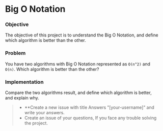 # Big O Notation

### Objective
The objective of this project is to understand the Big O Notation, and define which algorithm is better than the other.

### Problem
You have two algorithms with Big O Notation represented as `O(n^2)` and `O(n)`. Which algorithm is better than the other?


### Implementation
Compare the two algorithms result, and define which algorithm is better, and explain why.


> * **Create a new issue with title Answers "[your-username]" and write your answers.
> * Create an issue of your questions, If you face any trouble solving the project.
